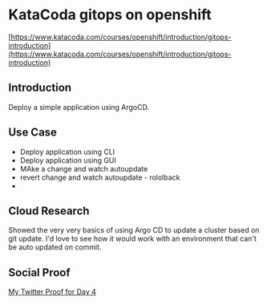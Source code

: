 <!-- This template removes the micro tutorial for a quicker post and removes images for a full template check out the 000-DAY-ARTICLE-LONG-TEMPLATE.MD-->


# KataCoda gitops on openshift
[https://www.katacoda.com/courses/openshift/introduction/gitops-introduction](https://www.katacoda.com/courses/openshift/introduction/gitops-introduction)
## Introduction

Deploy a simple application using ArgoCD.

## Use Case
* Deploy application using CLI
* Deploy application using GUI
* MAke a change and watch autoupdate
* revert change and watch autoupdate - rololback
* 

## Cloud Research
Showed the very very basics of using Argo CD to update a cluster
based on git update.  I'd love to see how it would work with
an environment that can't be auto updated on commit.

## Social Proof

[My Twitter Proof for Day 4](https://twitter.com/stlwebmaster/status/1304838884971491329?s=20)


